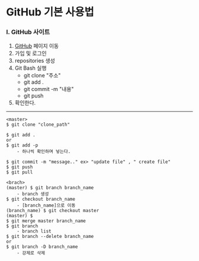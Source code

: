# GitHub 기본 사용법

### I. GitHub 사이트
1. [GitHub](github.com/) 페이지 이동
2. 가입 및 로그인
3. repositories 생성
4. Git Bash 실행
     - git clone "주소"
     - git add .
     - git commit -m "내용"
     - git push
5. 확인한다.

---
```
<master>
$ git clone "clone_path"

$ git add .
or
$ git add -p
    - 하나씩 확인하며 넣는다.

$ git commit -m "message.." ex> "update file" , " create file"
$ git push
$ git pull

<brach>
(master) $ git branch branch_name
    - branch 생성
$ git checkout branch_name
    - [branch_name]으로 이동
(branch_name) $ git checkout master
(master) $
$ git merge master branch_name
$ git branch
    - branch list
$ git branch --delete branch_name
or
$ git branch -D branch_name
    - 강제로 삭제
```
